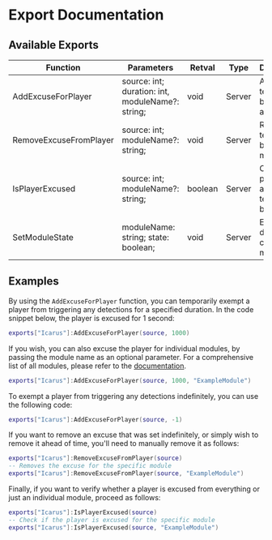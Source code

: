 # Export Documentation

## Available Exports

| Function               | Parameters                                       | Retval  | Type   | Description                              |
| ---------------------- | ------------------------------------------------ | ------- | ------ | ---------------------------------------- |
| AddExcuseForPlayer     | source: int; duration: int, moduleName?: string; | void    | Server | Add a temporary bypass for a player      |
| RemoveExcuseFromPlayer | source: int; moduleName?: string;                | void    | Server | Remove the temporary bypass manually     |
| IsPlayerExcused        | source: int; moduleName?: string;                | boolean | Server | Check if a player has a temporary bypass |
| SetModuleState         | moduleName: string; state: boolean;              | void    | Server | Enable or disable a certain module       |

## Examples

By using the `AddExcuseForPlayer` function, you can temporarily exempt a player from triggering any detections for a specified duration. In the code snippet below, the player is excused for 1 second:

```lua
exports["Icarus"]:AddExcuseForPlayer(source, 1000)
```

If you wish, you can also excuse the player for individual modules, by passing the module name as an optional parameter. For a comprehensive list of all modules, please refer to the [documentation](https://github.com/EinS4ckZwiebeln/IcarusAdvancedAnticheat/blob/master/docs/MODULES.md).

```lua
exports["Icarus"]:AddExcuseForPlayer(source, 1000, "ExampleModule")
```

To exempt a player from triggering any detections indefinitely, you can use the following code:

```lua
exports["Icarus"]:AddExcuseForPlayer(source, -1)
```

If you want to remove an excuse that was set indefinitely, or simply wish to remove it ahead of time, you'll need to manually remove it as follows:

```lua
exports["Icarus"]:RemoveExcuseFromPlayer(source)
-- Removes the excuse for the specific module
exports["Icarus"]:RemoveExcuseFromPlayer(source, "ExampleModule")
```

Finally, if you want to verify whether a player is excused from everything or just an individual module, proceed as follows:

```lua
exports["Icarus"]:IsPlayerExcused(source)
-- Check if the player is excused for the specific module
exports["Icarus"]:IsPlayerExcused(source, "ExampleModule")
```
